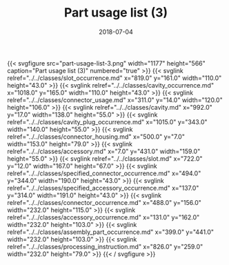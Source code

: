 ﻿---
title: Part usage list (3)
toc: false
type: specs
layout: diagram
date: "2018-07-04"
draft: false
specification: KBL
version: 2.5
documentType: "Recommendation"
elementType: Diagram
classes:
  - Slot_occurrence
  - Cavity_occurrence
  - Connector_usage
  - Cavity
  - Cavity_plug_occurrence
  - Connector_housing
  - Accessory
  - Slot
  - Specified_connector_occurrence
  - Specified_accessory_occurrence
  - Connector_occurrence
  - Accessory_occurrence
  - Assembly_part_occurrence
  - Processing_instruction
menu:
  KBL-2.5:    
    parent: presentation
    identifier: presentation/part-usage-list-3
    weight: 1010 

# Prev/next pager order (if `docs_section_pager` enabled in `params.toml`)
weight: 1010
---
{{< svgfigure src="part-usage-list-3.png" width="1177" height="566" caption="Part usage list (3)" numbered="true" >}}
  {{< svglink relref="../../classes/slot_occurrence.md" x="819.0" y="161.0" width="110.0" height="43.0" >}}
  {{< svglink relref="../../classes/cavity_occurrence.md" x="1018.0" y="165.0" width="110.0" height="43.0" >}}
  {{< svglink relref="../../classes/connector_usage.md" x="311.0" y="14.0" width="120.0" height="106.0" >}}
  {{< svglink relref="../../classes/cavity.md" x="992.0" y="17.0" width="138.0" height="55.0" >}}
  {{< svglink relref="../../classes/cavity_plug_occurrence.md" x="1015.0" y="343.0" width="140.0" height="55.0" >}}
  {{< svglink relref="../../classes/connector_housing.md" x="500.0" y="7.0" width="153.0" height="79.0" >}}
  {{< svglink relref="../../classes/accessory.md" x="7.0" y="431.0" width="159.0" height="55.0" >}}
  {{< svglink relref="../../classes/slot.md" x="722.0" y="12.0" width="167.0" height="67.0" >}}
  {{< svglink relref="../../classes/specified_connector_occurrence.md" x="494.0" y="344.0" width="190.0" height="43.0" >}}
  {{< svglink relref="../../classes/specified_accessory_occurrence.md" x="137.0" y="314.0" width="191.0" height="43.0" >}}
  {{< svglink relref="../../classes/connector_occurrence.md" x="488.0" y="156.0" width="232.0" height="115.0" >}}
  {{< svglink relref="../../classes/accessory_occurrence.md" x="131.0" y="162.0" width="232.0" height="103.0" >}}
  {{< svglink relref="../../classes/assembly_part_occurrence.md" x="399.0" y="441.0" width="232.0" height="103.0" >}}
  {{< svglink relref="../../classes/processing_instruction.md" x="826.0" y="259.0" width="232.0" height="79.0" >}}
{{< / svgfigure >}}
